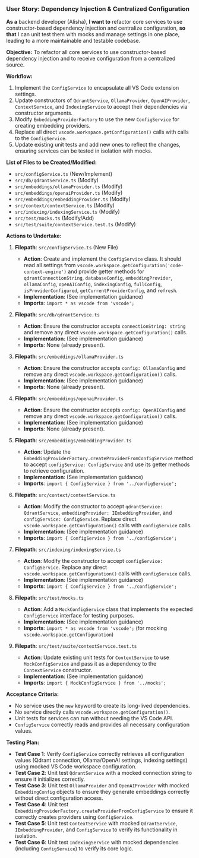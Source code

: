 ### User Story: Dependency Injection & Centralized Configuration

**As a** backend developer (Alisha),
**I want to** refactor core services to use constructor-based dependency injection and centralize configuration,
**so that** I can unit test them with mocks and manage settings in one place, leading to a more maintainable and testable codebase.

**Objective:** To refactor all core services to use constructor-based dependency injection and to receive configuration from a centralized source.

**Workflow:**
1.  Implement the `ConfigService` to encapsulate all VS Code extension settings.
2.  Update constructors of `QdrantService`, `OllamaProvider`, `OpenAIProvider`, `ContextService`, and `IndexingService` to accept their dependencies via constructor arguments.
3.  Modify `EmbeddingProviderFactory` to use the new `ConfigService` for creating embedding providers.
4.  Replace all direct `vscode.workspace.getConfiguration()` calls with calls to the `ConfigService`.
5.  Update existing unit tests and add new ones to reflect the changes, ensuring services can be tested in isolation with mocks.

**List of Files to be Created/Modified:**
-   `src/configService.ts` (New/Implement)
-   `src/db/qdrantService.ts` (Modify)
-   `src/embeddings/ollamaProvider.ts` (Modify)
-   `src/embeddings/openaiProvider.ts` (Modify)
-   `src/embeddings/embeddingProvider.ts` (Modify)
-   `src/context/contextService.ts` (Modify)
-   `src/indexing/indexingService.ts` (Modify)
-   `src/test/mocks.ts` (Modify/Add)
-   `src/test/suite/contextService.test.ts` (Modify)

**Actions to Undertake:**

1.  **Filepath**: `src/configService.ts` (New File)
    -   **Action**: Create and implement the `ConfigService` class. It should read all settings from `vscode.workspace.getConfiguration('code-context-engine')` and provide getter methods for `qdrantConnectionString`, `databaseConfig`, `embeddingProvider`, `ollamaConfig`, `openAIConfig`, `indexingConfig`, `fullConfig`, `isProviderConfigured`, `getCurrentProviderConfig`, and `refresh`.
    -   **Implementation**: (See implementation guidance)
    -   **Imports**: `import * as vscode from 'vscode';`

2.  **Filepath**: `src/db/qdrantService.ts`
    -   **Action**: Ensure the constructor accepts `connectionString: string` and remove any direct `vscode.workspace.getConfiguration()` calls.
    -   **Implementation**: (See implementation guidance)
    -   **Imports**: None (already present).

3.  **Filepath**: `src/embeddings/ollamaProvider.ts`
    -   **Action**: Ensure the constructor accepts `config: OllamaConfig` and remove any direct `vscode.workspace.getConfiguration()` calls.
    -   **Implementation**: (See implementation guidance)
    -   **Imports**: None (already present).

4.  **Filepath**: `src/embeddings/openaiProvider.ts`
    -   **Action**: Ensure the constructor accepts `config: OpenAIConfig` and remove any direct `vscode.workspace.getConfiguration()` calls.
    -   **Implementation**: (See implementation guidance)
    -   **Imports**: None (already present).

5.  **Filepath**: `src/embeddings/embeddingProvider.ts`
    -   **Action**: Update the `EmbeddingProviderFactory.createProviderFromConfigService` method to accept `configService: ConfigService` and use its getter methods to retrieve configuration.
    -   **Implementation**: (See implementation guidance)
    -   **Imports**: `import { ConfigService } from '../configService';`

6.  **Filepath**: `src/context/contextService.ts`
    -   **Action**: Modify the constructor to accept `qdrantService: QdrantService`, `embeddingProvider: IEmbeddingProvider`, and `configService: ConfigService`. Replace direct `vscode.workspace.getConfiguration()` calls with `configService` calls.
    -   **Implementation**: (See implementation guidance)
    -   **Imports**: `import { ConfigService } from '../configService';`

7.  **Filepath**: `src/indexing/indexingService.ts`
    -   **Action**: Modify the constructor to accept `configService: ConfigService`. Replace any direct `vscode.workspace.getConfiguration()` calls with `configService` calls.
    -   **Implementation**: (See implementation guidance)
    -   **Imports**: `import { ConfigService } from '../configService';`

8.  **Filepath**: `src/test/mocks.ts`
    -   **Action**: Add a `MockConfigService` class that implements the expected `ConfigService` interface for testing purposes.
    -   **Implementation**: (See implementation guidance)
    -   **Imports**: `import * as vscode from 'vscode';` (for mocking `vscode.workspace.getConfiguration`)

9.  **Filepath**: `src/test/suite/contextService.test.ts`
    -   **Action**: Update existing unit tests for `ContextService` to use `MockConfigService` and pass it as a dependency to the `ContextService` constructor.
    -   **Implementation**: (See implementation guidance)
    -   **Imports**: `import { MockConfigService } from '../mocks';`

**Acceptance Criteria:**
-   No service uses the `new` keyword to create its long-lived dependencies.
-   No service directly calls `vscode.workspace.getConfiguration()`.
-   Unit tests for services can run without needing the VS Code API.
-   `ConfigService` correctly reads and provides all necessary configuration values.

**Testing Plan:**
-   **Test Case 1**: Verify `ConfigService` correctly retrieves all configuration values (Qdrant connection, Ollama/OpenAI settings, indexing settings) using mocked VS Code workspace configuration.
-   **Test Case 2**: Unit test `QdrantService` with a mocked connection string to ensure it initializes correctly.
-   **Test Case 3**: Unit test `OllamaProvider` and `OpenAIProvider` with mocked `EmbeddingConfig` objects to ensure they generate embeddings correctly without direct configuration access.
-   **Test Case 4**: Unit test `EmbeddingProviderFactory.createProviderFromConfigService` to ensure it correctly creates providers using `ConfigService`.
-   **Test Case 5**: Unit test `ContextService` with mocked `QdrantService`, `IEmbeddingProvider`, and `ConfigService` to verify its functionality in isolation.
-   **Test Case 6**: Unit test `IndexingService` with mocked dependencies (including `ConfigService`) to verify its core logic.
